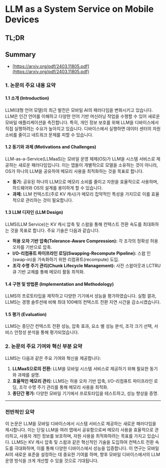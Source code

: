 # LLM as a System Service on Mobile Devices
## TL;DR
## Summary
- [https://arxiv.org/pdf/2403.11805.pdf](https://arxiv.org/pdf/2403.11805.pdf)

### 1. 논문의 주요 내용 요약 

#### 1.1 소개 (Introduction)
LLM(대형 언어 모델)의 최근 발전은 모바일 AI의 패러다임을 변화시키고 있습니다. LLM은 인간 언어를 이해하고 다양한 언어 기반 머신러닝 작업을 수행할 수 있어 새로운 모바일 애플리케이션을 촉진합니다. 특히, 개인 정보 보호를 위해 LLM을 디바이스에서 직접 실행하려는 수요가 높아지고 있습니다. 디바이스에서 실행하면 데이터 센터의 자원 소비를 줄이고 네트워크 문제를 피할 수 있습니다.

#### 1.2 동기와 과제 (Motivations and Challenges)
LLM-as-a-Service(LLMaaS)는 모바일 운영 체제(OS)가 LLM을 시스템 서비스로 제공하는 새로운 패러다임입니다. 이는 앱들이 개별적으로 모델을 소유하는 것이 아니라, OS가 하나의 LLM을 공유하여 메모리 사용을 최적화하는 것을 목표로 합니다.

- **동기:** 공유된 하나의 LLM으로 메모리 소비를 줄이고 자원을 효율적으로 사용하며, 하드웨어와 OS의 설계를 용이하게 할 수 있습니다.
- **과제:** LLM 컨텍스트(주로 KV 캐시)가 메모리 집약적인 특성을 가지므로 이를 효율적으로 관리하는 것이 필요합니다.

#### 1.3 LLM 디자인 (LLM Design)
LLMS(LLM Service)는 KV 캐시 압축 및 스왑을 통해 컨텍스트 전환 속도를 최대화하는 것을 목표로 합니다. 주요 기술은 다음과 같습니다.
- **허용 오차 기반 압축(Tolerance-Aware Compression):** 각 조각의 정확성 허용 오차를 기반으로 압축.
- **I/O-리컴퓨트 파이프라인 로딩(Swapping-Recompute Pipeline):** 스왑 인(swap-in)을 가속화하기 위한 리컴퓨트(recompute) 도입.
- **조각 수명 주기 관리(Chunk Lifecycle Management):** 사전 스왑아웃과 LCTRU 큐 기반 교체를 통해 메모리 활동 최적화.

#### 1.4 구현 및 방법론 (Implementation and Methodology)
LLMS의 프로토타입을 제작하고 다양한 기기에서 성능을 평가하였습니다. 실험 결과, LLMS는 경쟁 솔루션에 비해 최대 100배의 컨텍스트 전환 지연 시간을 감소시켰습니다.

#### 1.5 평가 (Evaluation)
LLMS는 종단간 컨텍스트 전환 성능, 압축 효과, 요소 별 성능 분석, 조각 크기 선택, 서비스 안정성 분석을 통해 평가되었습니다.

### 2. 논문의 주요 기여와 혁신 부분 요약 

LLMS는 다음과 같은 주요 기여와 혁신을 제공합니다:
1. **LLMaaS으로의 전환:** LLM을 모바일 시스템 서비스로 제공하기 위해 필요한 동기와 과제를 설명.
2. **효율적인 메모리 관리:** LLMS는 허용 오차 기반 압축, I/O-리컴퓨트 파이프라인 로딩, 조각 수명 주기 관리를 통해 메모리 사용을 최적화.
3. **종단간 평가:** 다양한 모바일 기기에서 프로토타입을 테스트하고, 성능 향상을 증명.

---

### 전반적인 요약

이 논문은 LLM을 모바일 디바이스에서 시스템 서비스로 제공하는 새로운 패러다임을 제시합니다. 이는 단일 LLM을 여러 앱에서 공유함으로써 메모리 사용을 효율적으로 관리하고, 사용자 개인 정보를 보호하며, 자원 사용을 최적화하려는 목표를 가지고 있습니다. LLMS는 KV 캐시 압축 및 스왑과 같은 혁신적인 기술을 도입하여 컨텍스트 전환 속도를 극대화하며, 이를 통해 다양한 디바이스에서 성능을 입증합니다. 이 연구는 모바일 AI의 새로운 표준을 설정하는 데 중요한 기여를 하며, 향후 모바일 디바이스에서의 LLM 운영 방식을 크게 개선할 수 있을 것으로 기대됩니다.